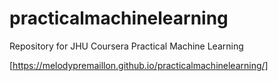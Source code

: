 # practicalmachinelearning
Repository for JHU Coursera Practical Machine Learning

[https://melodypremaillon.github.io/practicalmachinelearning/]

